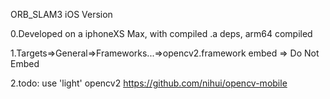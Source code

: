 ORB_SLAM3 iOS Version

0.Developed on a iphoneXS Max, with compiled .a deps, arm64 compiled

1.Targets=>General=>Frameworks...=>opencv2.framework embed => Do Not Embed

2.todo: use 'light' opencv2 https://github.com/nihui/opencv-mobile
